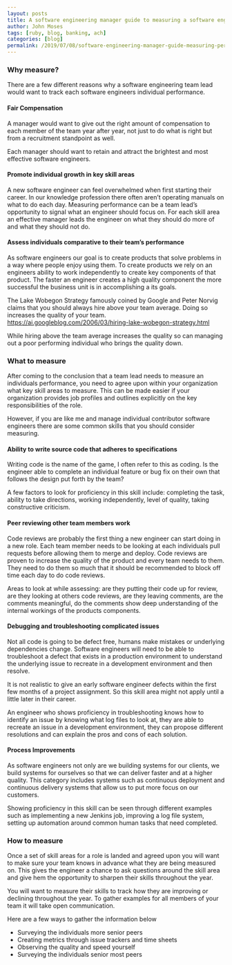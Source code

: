 ```yaml
---
layout: posts
title: A software engineering manager guide to measuring a software engineers performance
author: John Moses
tags: [ruby, blog, banking, ach]
categories: [blog]
permalink: /2019/07/08/software-engineering-manager-guide-measuring-performance.html
---
```


### Why measure?

There are a few different reasons why a software engineering team lead would want to track each software engineers individual performance.

#### Fair Compensation

A manager would want to give out the right amount of compensation to each member of the team year after year, not just to do what is right but from a recruitment standpoint as well. 

Each manager should want to retain and attract the brightest and most effective software engineers.

#### Promote individual growth in key skill areas

A new software engineer can feel overwhelmed when first starting their career. In our knowledge profession there often aren’t operating manuals on what to do each day.  Measuring performance can be a team lead’s opportunity to signal what an engineer should focus on.  For each skill area an effective manager leads the engineer on what they should do more of and what they should not do.

#### Assess individuals comparative to their team’s performance

As software engineers our goal is to create products that solve problems in a way where people enjoy using them.  To create products we rely on an engineers ability to work independently to create key components of that product.  The faster an engineer creates a high quality component the more successful the business unit is in accomplishing a its goals.

The Lake Wobegon Strategy famously coined by Google and Peter Norvig claims that you should always hire above your team average.  Doing so increases the quality of your team. 
https://ai.googleblog.com/2006/03/hiring-lake-wobegon-strategy.html

While hiring above the team average increases the quality so can managing out a poor performing individual who brings the quality down.

### What to measure 

After coming to the conclusion that a team lead needs to measure an individuals performance, you need to agree upon within your organization what key skill areas to measure.  This can be made easier if your organization provides job profiles and outlines explicitly on the key responsibilities of the role.

However, if you are like me and manage individual contributor software engineers there are some common skills that you should consider measuring.

#### Ability to write source code that adheres to specifications 

Writing code is the name of the game, I often refer to this as coding. Is the engineer able to complete an individual feature or bug fix on their own that follows the design put forth by the team?

A few factors to look for proficiency in this skill include: completing the task, ability to take directions, working independently, level of quality, taking constructive criticism.

#### Peer reviewing other team members work

Code reviews are probably the first thing a new engineer can start doing in a new role.  Each team member needs to be looking at each individuals pull requests before allowing them to merge and deploy.  Code reviews are proven to increase the quality of the product and every team needs to them. They need to do them so much that it should be recommended to block off time each day to do code reviews.

Areas to look at while assessing: are they putting their code up for review, are they looking at others code reviews, are they leaving comments, are the comments meaningful, do the comments show deep understanding of the internal workings of the products components.

#### Debugging and troubleshooting complicated issues

Not all code is going to be defect free, humans make mistakes or underlying dependencies change.  Software engineers will need to be able to troubleshoot a defect that exists in a production environment to understand the underlying issue to recreate in a development environment and then resolve.

It is not realistic to give an early software engineer defects within the first few months of a project assignment.  So this skill area might not apply until a little later in their career.

An engineer who shows proficiency in troubleshooting knows how to identify an issue by knowing what log files to look at, they are able to recreate an issue in a development environment, they can propose different resolutions and can explain the pros and cons of each solution.

#### Process Improvements

As software engineers not only are we building systems for our clients, we build systems for ourselves so that we can deliver faster and at a higher quality.  This category includes systems such as continuous deployment and continuous delivery systems that allow us to put more focus on our customers.

Showing proficiency in this skill can be seen through different examples such as implementing a new Jenkins job, improving a log file system, setting up automation around common human tasks that need completed.

### How to measure

Once a set of skill areas for a role is landed and agreed upon you will want to make sure your team knows in advance what they are being measured on.  This gives the engineer a chance to ask questions around the skill area and give hem the opportunity to sharpen their skills throughout the year.

You will want to measure their skills to track how they are improving or declining throughout the year.  To gather examples for all members of your team it will take open communication.

Here are a few ways to gather the information below

* Surveying the individuals more senior peers
* Creating metrics through issue trackers and time sheets
* Observing the quality and speed yourself
* Surveying the individuals senior most peers


